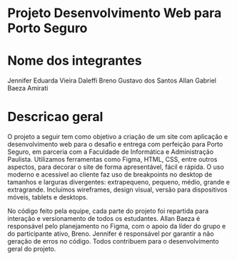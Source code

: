 # Projeto Desenvolvimento Web para Porto Seguro

# Nome dos integrantes

Jennifer Eduarda Vieira Daleffi
Breno Gustavo dos Santos
Allan Gabriel Baeza Amirati

# Descricao geral 

O projeto a seguir tem como objetivo a criação de um site com aplicação e desenvolvimento web para 
o desafio e entrega com perfeição para Porto Seguro, em parceria com a Faculdade de Informática e Administração Paulista. 
Utilizamos ferramentas como Figma, HTML, CSS, entre outros aspectos, para decorar o site de forma apresentável, fácil e rápida. 
O uso moderno e acessível ao cliente faz uso de breakpoints no desktop de tamanhos e larguras divergentes: extrapequeno, pequeno, médio, grande e extragrande. 
Incluímos wireframes, design visual, versão para dispositivos móveis, tablets e desktops.
 
No código feito pela equipe, cada parte do projeto foi repartida para interação e versionamento de todos os estudantes.
Allan Baeza é responsável pelo planejamento no Figma, com o apoio da líder do grupo e do participante ativo, Breno. 
Jennifer é responsável por garantir a não geração de erros no código. Todos contribuem para o desenvolvimento geral do projeto.
